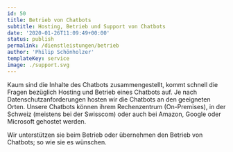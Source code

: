 ```yaml
---
id: 50
title: Betrieb von Chatbots
subtitle: Hosting, Betrieb und Support von Chatbots
date: '2020-01-26T11:09:49+00:00'
status: publish
permalink: /dienstleistungen/betrieb
author: 'Philip Schönholzer'
templateKey: service
image: ./support.svg
---
```


Kaum sind die Inhalte des Chatbots zusammengestellt, kommt schnell die Fragen bezüglich Hosting und Betrieb eines Chatbots auf. Je nach Datenschutzanforderungen hosten wir die Chatbots an den geeigneten Orten. Unsere Chatbots können ihrem Rechenzentrum (On-Premises), in der Schweiz (meistens bei der Swisscom) oder auch bei Amazon, Google oder Microsoft gehostet werden.

Wir unterstützen sie beim Betrieb oder übernehmen den Betrieb von Chatbots; so wie sie es wünschen.
